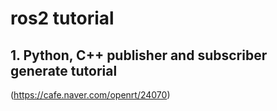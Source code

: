 # ros2 tutorial
  
## 1. Python, C++ publisher and subscriber generate tutorial
(https://cafe.naver.com/openrt/24070)
